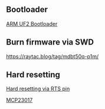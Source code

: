 

## Bootloader

[ARM UF2 Bootloader](https://learn.adafruit.com/adafruit-grand-central/uf2-bootloader-details)


## Burn firmware via SWD

https://raytac.blog/tag/mdbt50q-p1m/


## Hard resetting

[Hard resetting via RTS pin](https://electronicsinnovation.com/hard-resetting-via-rts-pin-fixed-explained/)



[MCP23017](https://revspace.nl/MCP23017)
